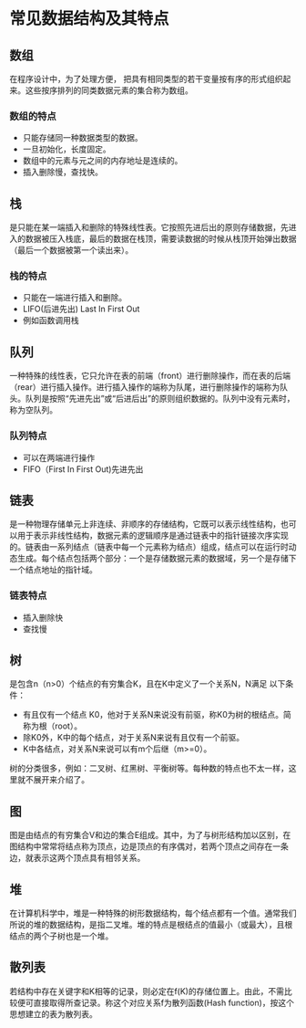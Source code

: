 <!--
 * @Author: ChenLong longchen2008@126.com
 * @Date: 2022-06-07 21:26:29
 * @LastEditors: ChenLong longchen2008@126.com
 * @LastEditTime: 2022-06-07 21:32:44
 * @FilePath: \study\03_golang_tech_stack\algorithm\readme\常见数据结构及其特点.md
 * @Description: 这是默认设置,请设置`customMade`, 打开koroFileHeader查看配置 进行设置: https://github.com/OBKoro1/koro1FileHeader/wiki/%E9%85%8D%E7%BD%AE
-->
# 常见数据结构及其特点

## 数组

在程序设计中，为了处理方便， 把具有相同类型的若干变量按有序的形式组织起来。这些按序排列的同类数据元素的集合称为数组。

### 数组的特点

- 只能存储同一种数据类型的数据。
- 一旦初始化，长度固定。
- 数组中的元素与元之间的内存地址是连续的。
- 插入删除慢，查找快。

## 栈

是只能在某一端插入和删除的特殊线性表。它按照先进后出的原则存储数据，先进入的数据被压入栈底，最后的数据在栈顶，需要读数据的时候从栈顶开始弹出数据（最后一个数据被第一个读出来）。

### 栈的特点

- 只能在一端进行插入和删除。
- LIFO(后进先出) Last In First Out
- 例如函数调用栈

## 队列

一种特殊的线性表，它只允许在表的前端（front）进行删除操作，而在表的后端（rear）进行插入操作。进行插入操作的端称为队尾，进行删除操作的端称为队头。队列是按照“先进先出”或“后进后出”的原则组织数据的。队列中没有元素时，称为空队列。

### 队列特点

- 可以在两端进行操作
- FIFO（First In First Out)先进先出

## 链表

是一种物理存储单元上非连续、非顺序的存储结构，它既可以表示线性结构，也可以用于表示非线性结构，数据元素的逻辑顺序是通过链表中的指针链接次序实现的。链表由一系列结点（链表中每一个元素称为结点）组成，结点可以在运行时动态生成。每个结点包括两个部分：一个是存储数据元素的数据域，另一个是存储下一个结点地址的指针域。

### 链表特点

- 插入删除快
- 查找慢
  
## 树

是包含n（n>0）个结点的有穷集合K，且在K中定义了一个关系N，N满足 以下条件：

- 有且仅有一个结点 K0，他对于关系N来说没有前驱，称K0为树的根结点。简称为根（root）。
- 除K0外，K中的每个结点，对于关系N来说有且仅有一个前驱。
- K中各结点，对关系N来说可以有m个后继（m>=0）。

树的分类很多，例如：二叉树、红黑树、平衡树等。每种数的特点也不太一样，这里就不展开来介绍了。

## 图

图是由结点的有穷集合V和边的集合E组成。其中，为了与树形结构加以区别，在图结构中常常将结点称为顶点，边是顶点的有序偶对，若两个顶点之间存在一条边，就表示这两个顶点具有相邻关系。

## 堆

在计算机科学中，堆是一种特殊的树形数据结构，每个结点都有一个值。通常我们所说的堆的数据结构，是指二叉堆。堆的特点是根结点的值最小（或最大），且根结点的两个子树也是一个堆。

## 散列表

若结构中存在关键字和K相等的记录，则必定在f(K)的存储位置上。由此，不需比较便可直接取得所查记录。称这个对应关系f为散列函数(Hash function)，按这个思想建立的表为散列表。
